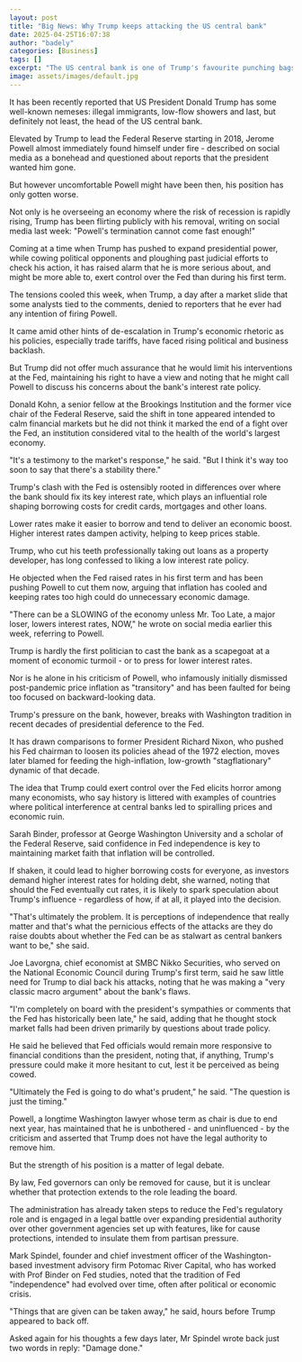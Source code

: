 ```yaml
---
layout: post
title: "Big News: Why Trump keeps attacking the US central bank"
date: 2025-04-25T16:07:38
author: "badely"
categories: [Business]
tags: []
excerpt: "The US central bank is one of Trump's favourite punching bags. But how serious is the threat?"
image: assets/images/default.jpg
---
```


It has been recently reported that US President Donald Trump has some well-known nemeses: illegal immigrants, low-flow showers and last, but definitely not least, the head of the US central bank. 

Elevated by Trump to lead the Federal Reserve starting in 2018, Jerome Powell almost immediately found himself under fire - described on social media as a bonehead and questioned about reports that the president wanted him gone.

But however uncomfortable Powell might have been then, his position has only gotten worse. 

Not only is he overseeing an economy where the risk of recession is rapidly rising, Trump has been flirting publicly with his removal, writing on social media last week: "Powell's termination cannot come fast enough!"

Coming at a time when Trump has pushed to expand presidential power, while cowing political opponents and ploughing past judicial efforts to check his action, it has raised alarm that he is more serious about, and might be more able to, exert control over the Fed than during his first term.

The tensions cooled this week, when Trump, a day after a market slide that some analysts tied to the comments, denied to reporters that he ever had any intention of firing Powell.

It came amid other hints of de-escalation in Trump's economic rhetoric as his policies, especially trade tariffs, have faced rising political and business backlash.

But Trump did not offer much assurance that he would limit his interventions at the Fed, maintaining his right to have a view and noting that he might call Powell to discuss his concerns about the bank's interest rate policy.

Donald Kohn, a senior fellow at the Brookings Institution and the former vice chair of the Federal Reserve, said the shift in tone appeared intended to calm financial markets but he did not think it marked the end of a fight over the Fed, an institution considered vital to the health of the world's largest economy. 

"It's a testimony to the market's response," he said. "But I think it's way too soon to say that there's a stability there."

Trump's clash with the Fed is ostensibly rooted in differences over where the bank should fix its key interest rate, which plays an influential role shaping borrowing costs for credit cards, mortgages and other loans.

Lower rates make it easier to borrow and tend to deliver an economic boost. Higher interest rates dampen activity, helping to keep prices stable.

Trump, who cut his teeth professionally taking out loans as a property developer, has long confessed to liking a low interest rate policy.

He objected when the Fed raised rates in his first term and has been pushing Powell to cut them now, arguing that inflation has cooled and keeping rates too high could do unnecessary economic damage.

"There can be a SLOWING of the economy unless Mr. Too Late, a major loser, lowers interest rates, NOW," he wrote on social media earlier this week, referring to Powell.

Trump is hardly the first politician to cast the bank as a scapegoat at a moment of economic turmoil - or to press for lower interest rates.

Nor is he alone in his criticism of Powell, who infamously initially dismissed post-pandemic price inflation as "transitory" and has been faulted for being too focused on backward-looking data.

Trump's pressure on the bank, however, breaks with Washington tradition in recent decades of presidential deference to the Fed.

It has drawn comparisons to former President Richard Nixon, who pushed his Fed chairman to loosen its policies ahead of the 1972 election, moves later blamed for feeding the high-inflation, low-growth "stagflationary" dynamic of that decade.

The idea that Trump could exert control over the Fed elicits horror among many economists, who say history is littered with examples of countries where political interference at central banks led to spiralling prices and economic ruin.

Sarah Binder, professor at George Washington University and a scholar of the Federal Reserve, said confidence in Fed independence is key to maintaining market faith that inflation will be controlled. 

If shaken, it could lead to higher borrowing costs for everyone, as investors demand higher interest rates for holding debt, she warned, noting that should the Fed eventually cut rates, it is likely to spark speculation about Trump's influence - regardless of how, if at all, it played into the decision.

"That's ultimately the problem. It is perceptions of independence that really matter and that's what the pernicious effects of the attacks are they do raise doubts about whether the Fed can be as stalwart as central bankers want to be," she said.

Joe Lavorgna, chief economist at SMBC Nikko Securities, who served on the National Economic Council during Trump's first term, said he saw little need for Trump to dial back his attacks, noting that he was making a "very classic macro argument" about the bank's flaws.

"I'm completely on board with the president's sympathies or comments that the Fed has historically been late," he said, adding that he thought stock market falls had been driven primarily by questions about trade policy. 

He said he believed that Fed officials would remain more responsive to financial conditions than the president, noting that, if anything, Trump's pressure could make it more hesitant to cut, lest it be perceived as being cowed. 

"Ultimately the Fed is going to do what's prudent," he said. "The question is just the timing."

Powell, a longtime Washington lawyer whose term as chair is due to end next year, has maintained that he is unbothered - and uninfluenced - by the criticism and asserted that Trump does not have the legal authority to remove him. 

But the strength of his position is a matter of legal debate. 

By law, Fed governors can only be removed for cause, but it is unclear whether that protection extends to the role leading the board.

The administration has already taken steps to reduce the Fed's regulatory role and is engaged in a legal battle over expanding presidential authority over other government agencies set up with features, like for cause protections, intended to insulate them from partisan pressure. 

Mark Spindel, founder and chief investment officer of the Washington-based investment advisory firm Potomac River Capital, who has worked with Prof Binder on Fed studies, noted that the tradition of Fed "independence" had evolved over time, often after political or economic crisis.

"Things that are given can be taken away," he said, hours before Trump appeared to back off.

Asked again for his thoughts a few days later, Mr Spindel wrote back just two words in reply: "Damage done."

